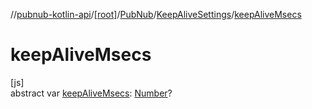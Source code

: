 //[pubnub-kotlin-api](../../../../index.md)/[[root]](../../index.md)/[PubNub](../index.md)/[KeepAliveSettings](index.md)/[keepAliveMsecs](keep-alive-msecs.md)

# keepAliveMsecs

[js]\
abstract var [keepAliveMsecs](keep-alive-msecs.md): [Number](https://kotlinlang.org/api/core/kotlin-stdlib/kotlin/-number/index.html)?
